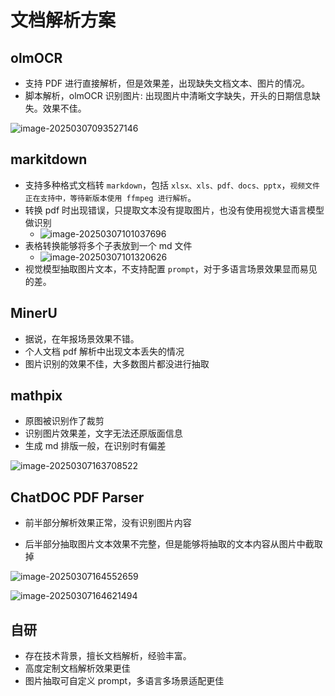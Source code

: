 # 文档解析方案

## olmOCR

- 支持 PDF 进行直接解析，但是效果差，出现缺失文档文本、图片的情况。
- 脚本解析，olmOCR 识别图片: 出现图片中清晰文字缺失，开头的日期信息缺失。效果不佳。

![image-20250307093527146](https://cdn.jsdelivr.net/gh/daojiAnime/cdn@master/img/image-20250307093527146.png)

## markitdown

- 支持多种格式文档转 `markdown`，包括 `xlsx、xls、pdf、docs、pptx`，`视频文件正在支持中，等待新版本使用 ffmpeg 进行解析`。
- 转换 pdf 时出现错误，只提取文本没有提取图片，也没有使用视觉大语言模型做识别
  - ![image-20250307101037696](https://cdn.jsdelivr.net/gh/daojiAnime/cdn@master/img/image-20250307101037696.png)
- 表格转换能够将多个子表放到一个 md 文件
  - ![image-20250307101320626](https://cdn.jsdelivr.net/gh/daojiAnime/cdn@master/img/image-20250307101320626.png)
- 视觉模型抽取图片文本，不支持配置 `prompt`，对于多语言场景效果显而易见的差。

## MinerU

- 据说，在年报场景效果不错。
- 个人文档 pdf 解析中出现文本丢失的情况
- 图片识别的效果不佳，大多数图片都没进行抽取

## mathpix

- 原图被识别作了裁剪
- 识别图片效果差，文字无法还原版面信息
- 生成 md 排版一般，在识别时有偏差

![image-20250307163708522](https://cdn.jsdelivr.net/gh/daojiAnime/cdn@master/img/image-20250307163708522.png)

## ChatDOC PDF Parser

- 前半部分解析效果正常，没有识别图片内容

- 后半部分抽取图片文本效果不完整，但是能够将抽取的文本内容从图片中截取掉

![image-20250307164552659](https://cdn.jsdelivr.net/gh/daojiAnime/cdn@master/img/image-20250307164552659.png)

![image-20250307164621494](https://cdn.jsdelivr.net/gh/daojiAnime/cdn@master/img/image-20250307164621494.png)

## 自研

- 存在技术背景，擅长文档解析，经验丰富。
- 高度定制文档解析效果更佳
- 图片抽取可自定义 prompt，多语言多场景适配更佳